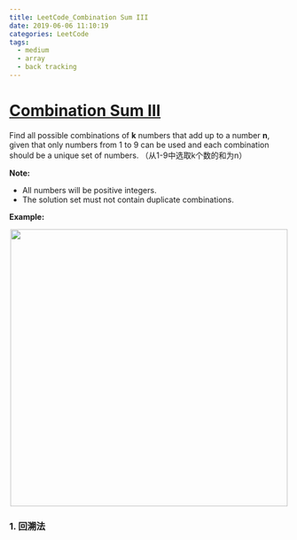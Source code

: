 ```yaml
---
title: LeetCode_Combination Sum III
date: 2019-06-06 11:10:19
categories: LeetCode
tags: 
  - medium
  - array
  - back tracking
---
```


# [Combination Sum III](https://leetcode.com/problems/combination-sum-iii/)

Find all possible combinations of **k** numbers that add up to a number **n**, given that only numbers from 1 to 9 can be used and each combination should be a unique set of numbers.
（从1-9中选取k个数的和为n）

<!--more-->

**Note:**
- All numbers will be positive integers.
- The solution set must not contain duplicate combinations.

**Example:** 

<div align=center>
	<img src="/images/leetcode_216.png" width = "500" align=center/>
</div>

### 1. 回溯法


```python

```